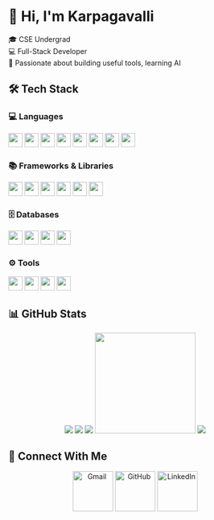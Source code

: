 # 👋 Hi, I'm Karpagavalli

🎓 CSE Undergrad  
💻 Full-Stack Developer   
🌱 Passionate about building useful tools, learning AI

<!--  
## 🧰 My Toolbox

| Area       | Tools & Tech |
|------------|---------------|
| 💻 Languages | Java, Python, C, Dart, JavaScript, SQL |
| 🌐 Frontend | React, Flutter, HTML, CSS |
| 🔧 Backend  | Flask, Node.js, Spring Boot |
| 🗄️ Database | MySQL, PostgreSQL, MongoDB, Oracle S | -->


## 🛠 Tech Stack

### 💻 Languages
<img src="https://img.shields.io/badge/JavaScript-F7DF1E?logo=javascript&logoColor=black&style=for-the-badge" height="28"/> <img src="https://img.shields.io/badge/Python-3776AB?logo=python&logoColor=white&style=for-the-badge" height="28"/> 
<img src="https://img.shields.io/badge/Java-007396?logo=java&logoColor=white&style=for-the-badge" height="28"/>
<img src="https://img.shields.io/badge/C-00599C?logo=c&logoColor=white&style=for-the-badge" height="28"/>
<img src="https://img.shields.io/badge/Dart-0175C2?logo=dart&logoColor=white&style=for-the-badge" height="28"/>
<img src="https://img.shields.io/badge/SQL-4479A1?logo=mysql&logoColor=white&style=for-the-badge" height="28"/>
<img src="https://img.shields.io/badge/HTML5-E34F26?logo=html5&logoColor=white&style=for-the-badge" height="28"/>
<img src="https://img.shields.io/badge/CSS3-1572B6?logo=css3&logoColor=white&style=for-the-badge" height="28"/>


### 📚 Frameworks & Libraries
<img src="https://img.shields.io/badge/Spring%20Boot-6DB33F?logo=springboot&logoColor=white&style=for-the-badge" height="28"/> <img src="https://img.shields.io/badge/React-20232A?logo=react&logoColor=61DAFB&style=for-the-badge" height="28"/>
<img src="https://img.shields.io/badge/Redux-764ABC?logo=redux&logoColor=white&style=for-the-badge" height="28"/>
<img src="https://img.shields.io/badge/Flask-000000?logo=flask&logoColor=white&style=for-the-badge" height="28"/>
<img src="https://img.shields.io/badge/Node.js-339933?logo=nodedotjs&logoColor=white&style=for-the-badge" height="28"/>
<img src="https://img.shields.io/badge/Flutter-02569B?logo=flutter&logoColor=white&style=for-the-badge" height="28"/>


### 🗄️ Databases
<img src="https://img.shields.io/badge/MySQL-4479A1?logo=mysql&logoColor=white&style=for-the-badge" height="28"/> <img src="https://img.shields.io/badge/PostgreSQL-336791?logo=postgresql&logoColor=white&style=for-the-badge" height="28"/>
<img src="https://img.shields.io/badge/Oracle-F80000?logo=oracle&logoColor=white&style=for-the-badge" height="28"/>
<img src="https://img.shields.io/badge/MongoDB-4EA94B?logo=mongodb&logoColor=white&style=for-the-badge" height="28"/>


### ⚙️ Tools
<img src="https://img.shields.io/badge/Git-F05032?logo=git&logoColor=white&style=for-the-badge" height="28"/> <img src="https://img.shields.io/badge/GitHub-181717?logo=github&logoColor=white&style=for-the-badge" height="28"/>
<img src="https://img.shields.io/badge/Postman-FF6C37?logo=postman&logoColor=white&style=for-the-badge" height="28"/>
<img src="https://img.shields.io/badge/Redis-DC382D?logo=redis&logoColor=white&style=for-the-badge" height="28"/>


## 📊 GitHub Stats

<div align="center">
  <img src="http://github-profile-summary-cards.vercel.app/api/cards/repos-per-language?username=kv-06&theme=tokyonight" />
  <img src="http://github-profile-summary-cards.vercel.app/api/cards/most-commit-language?username=kv-06&theme=tokyonight" />
  <img src="http://github-profile-summary-cards.vercel.app/api/cards/profile-details?username=kv-06&theme=ocean_dark" />

 <img height="200em" src="https://github-readme-stats.vercel.app/api/top-langs/?username=kv-06&layout=compact&theme=tokyonight&hide_border=true" />
  <img src="http://github-profile-summary-cards.vercel.app/api/cards/stats?username=kv-06&theme=tokyonight" />
</div>




## 🔗 Connect With Me

<div align="center">
	<a href="mailto:karpagavalli.suriya@gmail.com"><img height="80em" src="https://img.icons8.com/bubbles/50/000000/gmail.png" title='Gmail' alt="Gmail"/></a>
	<a href="https://github.com/kv-06"><img img height="80em" src="https://img.icons8.com/bubbles/50/000000/github.png" title='GitHub' alt="GitHub"/></a>
	<a href="www.linkedin.com/in/karpagavalli-s-8609b1303"><img img height="80em" src="https://img.icons8.com/bubbles/50/000000/linkedin.png" title='LinkedIn' alt="LinkedIn"/></a>
</div>

